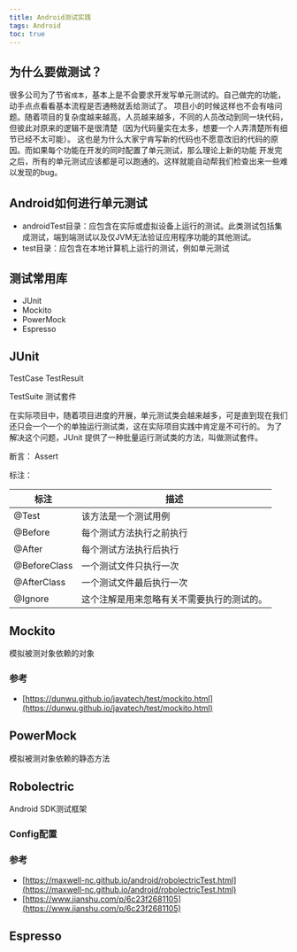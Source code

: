 ```yaml
---
title: Android测试实践 
tags: Android 
toc: true
---
```


## **为什么要做测试？**

很多公司为了节省`成本`，基本上是不会要求开发写单元测试的。自己做完的功能，动手点点看看基本流程是否通畅就丢给测试了。
项目小的时候这样也不会有啥问题。随着项目的复杂度越来越高，人员越来越多，不同的人员改动到同一块代码，但彼此对原来的逻辑不是很清楚（因为代码量实在太多，想要一个人弄清楚所有细节已经不太可能）。
这也是为什么大家宁肯写新的代码也不愿意改旧的代码的原因。而如果每个功能在开发的同时配置了单元测试，那么理论上新的功能 开发完之后，所有的单元测试应该都是可以跑通的。这样就能自动帮我们检查出来一些难以发现的bug。

## Android如何进行单元测试

- androidTest目录：应包含在实际或虚拟设备上运行的测试。此类测试包括集成测试，端到端测试以及仅JVM无法验证应用程序功能的其他测试。
- test目录：应包含在本地计算机上运行的测试，例如单元测试

## 测试常用库

- JUnit
- Mockito
- PowerMock
- Espresso

## JUnit

TestCase TestResult

TestSuite 测试套件

在实际项目中，随着项目进度的开展，单元测试类会越来越多，可是直到现在我们还只会一个一个的单独运行测试类，这在实际项目实践中肯定是不可行的。 为了解决这个问题，JUnit 提供了一种批量运行测试类的方法，叫做测试套件。

断言： Assert

标注：

标注|描述
|---|---|
@Test|该方法是一个测试用例
@Before|每个测试方法执行之前执行
@After|每个测试方法执行后执行
@BeforeClass|一个测试文件只执行一次
@AfterClass|一个测试文件最后执行一次
@Ignore|这个注解是用来忽略有关不需要执行的测试的。

## Mockito

模拟被测对象依赖的对象

### 参考

- [https://dunwu.github.io/javatech/test/mockito.html](https://dunwu.github.io/javatech/test/mockito.html)

## PowerMock

模拟被测对象依赖的静态方法

## Robolectric

Android SDK测试框架

### Config配置

### 参考

- [https://maxwell-nc.github.io/android/robolectricTest.html](https://maxwell-nc.github.io/android/robolectricTest.html)
- [https://www.jianshu.com/p/6c23f2681105](https://www.jianshu.com/p/6c23f2681105)

## Espresso
